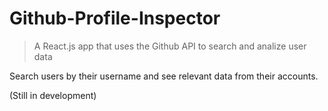 # Github-Profile-Inspector

> A React.js app that uses the Github API to search and analize user data

Search users by their username and see relevant data from their accounts.

(Still in development)